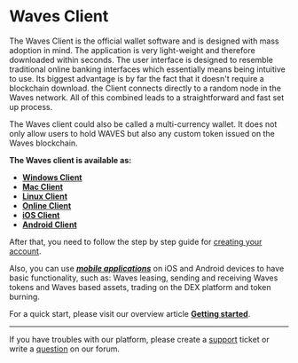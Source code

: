 # Waves Client

The Waves Client is the official wallet software and is designed with mass adoption in mind.
The application is very light-weight and therefore downloaded within seconds. The user interface is designed to resemble traditional online banking interfaces which essentially means being intuitive to use. Its biggest advantage is by far the fact that it doesn't require a blockchain download. the Client connects directly to a random node in the Waves network. All of this combined leads to a straightforward and fast set up process.

The Waves client could also be called a multi-currency wallet. It does not only allow users to hold WAVES but also any custom token issued on the Waves blockchain.

**The Waves client is available as:**

* [**Windows Client**](https://wavesplatform.com/files/WavesClient-win.zip)
* [**Mac Client**](https://wavesplatform.com/files/WavesClient-mac.dmg)
* [**Linux Client**](https://wavesplatform.com/files/WavesClient-linux.deb)
* [**Online Client**](https://client.wavesplatform.com)
* [**iOS Client**](https://itunes.apple.com/us/app/waves-wallet/id1233158971)
* [**Android Client**](https://play.google.com/store/apps/details?id=com.wavesplatform.wallet)

After that, you need to follow the step by step guide for [creating your account](account-management/creating-an-account.md).

Also, you can use [_**mobile applications**_](/waves-client/mobile-apps.md) on iOS and Android devices to have basic functionality, such as: Waves leasing, sending and receiving Waves tokens and Waves based assets, trading on the DEX platform and token burning.

For a quick start, please visit our overview article [**Getting started**](/getting-started/as-a-user.md).

___

If you have troubles with our platform, please create a [support](https://support.wavesplatform.com/) ticket or write a [question](https://forum.wavesplatform.com/) on our forum.
